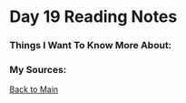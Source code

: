 # Day 19 Reading Notes

### Things I Want To Know More About:


### My Sources:


[Back to Main](README.md)